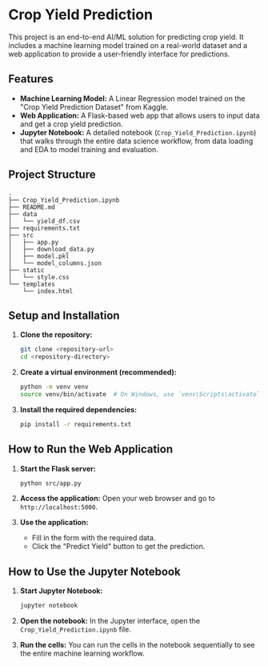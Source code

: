 # Crop Yield Prediction

This project is an end-to-end AI/ML solution for predicting crop yield. It includes a machine learning model trained on a real-world dataset and a web application to provide a user-friendly interface for predictions.

## Features

- **Machine Learning Model:** A Linear Regression model trained on the "Crop Yield Prediction Dataset" from Kaggle.
- **Web Application:** A Flask-based web app that allows users to input data and get a crop yield prediction.
- **Jupyter Notebook:** A detailed notebook (`Crop_Yield_Prediction.ipynb`) that walks through the entire data science workflow, from data loading and EDA to model training and evaluation.

## Project Structure

```
.
├── Crop_Yield_Prediction.ipynb
├── README.md
├── data
│   └── yield_df.csv
├── requirements.txt
├── src
│   ├── app.py
│   ├── download_data.py
│   ├── model.pkl
│   └── model_columns.json
├── static
│   └── style.css
└── templates
    └── index.html
```

## Setup and Installation

1.  **Clone the repository:**
    ```bash
    git clone <repository-url>
    cd <repository-directory>
    ```

2.  **Create a virtual environment (recommended):**
    ```bash
    python -m venv venv
    source venv/bin/activate  # On Windows, use `venv\Scripts\activate`
    ```

3.  **Install the required dependencies:**
    ```bash
    pip install -r requirements.txt
    ```

## How to Run the Web Application

1.  **Start the Flask server:**
    ```bash
    python src/app.py
    ```

2.  **Access the application:**
    Open your web browser and go to `http://localhost:5000`.

3.  **Use the application:**
    - Fill in the form with the required data.
    - Click the "Predict Yield" button to get the prediction.

## How to Use the Jupyter Notebook

1.  **Start Jupyter Notebook:**
    ```bash
    jupyter notebook
    ```

2.  **Open the notebook:**
    In the Jupyter interface, open the `Crop_Yield_Prediction.ipynb` file.

3.  **Run the cells:**
    You can run the cells in the notebook sequentially to see the entire machine learning workflow.
